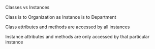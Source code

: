 Classes vs Instances

Class is to Organization as Instance is to Department

Class attributes and methods are accessed by all instances

Instance attributes and methods are only accessed by that particular instance



